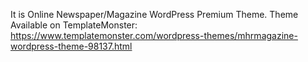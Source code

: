 It is Online Newspaper/Magazine WordPress Premium Theme.
Theme Available on TemplateMonster: https://www.templatemonster.com/wordpress-themes/mhrmagazine-wordpress-theme-98137.html
